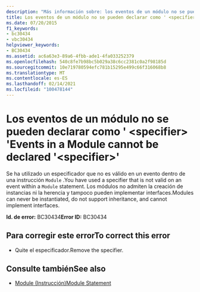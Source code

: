 ```yaml
---
description: "Más información sobre: los eventos de un módulo no se pueden declarar como ' <specifier> '"
title: Los eventos de un módulo no se pueden declarar como ' <specifier> '
ms.date: 07/20/2015
f1_keywords:
- bc30434
- vbc30434
helpviewer_keywords:
- BC30434
ms.assetid: ac6a63e3-89a6-4fbb-ade1-4fa033252379
ms.openlocfilehash: 540c8fe7b98bc5b029a38c6cc2381c0a2f98185d
ms.sourcegitcommit: 10e719780594efc781b15295e499c66f316068b8
ms.translationtype: MT
ms.contentlocale: es-ES
ms.lasthandoff: 02/14/2021
ms.locfileid: "100478144"
---
```

# <a name="events-in-a-module-cannot-be-declared-specifier"></a><span data-ttu-id="63e0a-103">Los eventos de un módulo no se pueden declarar como ' \<specifier> '</span><span class="sxs-lookup"><span data-stu-id="63e0a-103">Events in a Module cannot be declared '\<specifier>'</span></span>

<span data-ttu-id="63e0a-104">Se ha utilizado un especificador que no es válido en un evento dentro de una instrucción `Module` .</span><span class="sxs-lookup"><span data-stu-id="63e0a-104">You have used a specifier that is not valid on an event within a `Module` statement.</span></span> <span data-ttu-id="63e0a-105">Los módulos no admiten la creación de instancias ni la herencia y tampoco pueden implementar interfaces.</span><span class="sxs-lookup"><span data-stu-id="63e0a-105">Modules can never be instantiated, do not support inheritance, and cannot implement interfaces.</span></span>  
  
 <span data-ttu-id="63e0a-106">**Id. de error:** BC30434</span><span class="sxs-lookup"><span data-stu-id="63e0a-106">**Error ID:** BC30434</span></span>  
  
## <a name="to-correct-this-error"></a><span data-ttu-id="63e0a-107">Para corregir este error</span><span class="sxs-lookup"><span data-stu-id="63e0a-107">To correct this error</span></span>  
  
- <span data-ttu-id="63e0a-108">Quite el especificador.</span><span class="sxs-lookup"><span data-stu-id="63e0a-108">Remove the specifier.</span></span>  
  
## <a name="see-also"></a><span data-ttu-id="63e0a-109">Consulte también</span><span class="sxs-lookup"><span data-stu-id="63e0a-109">See also</span></span>

- [<span data-ttu-id="63e0a-110">Module (Instrucción)</span><span class="sxs-lookup"><span data-stu-id="63e0a-110">Module Statement</span></span>](../language-reference/statements/module-statement.md)

